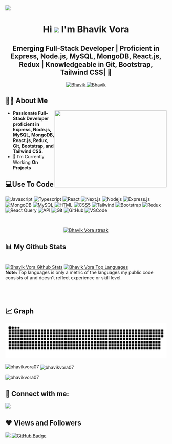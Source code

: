 <img src="lkbn.png">                     

<h1 align="center">Hi <img src="https://raw.githubusercontent.com/MartinHeinz/MartinHeinz/master/wave.gif" width="30px"> I'm <b>Bhavik Vora</b></h1>
<h2 align="center"><b>Emerging Full-Stack Developer | Proficient in Express, Node.js, MySQL, MongoDB, React.js, Redux | Knowledgeable in Git, Bootstrap, Tailwind CSS| 🚀</b></h2> 
 

<p align="center">
    
 <a href="https://github.com/Bhavik-Vora/" target="_blank">
  <img src="https://img.shields.io/badge/LinkedIn-0077B5?style=for-the-badge&logo=linkedin&logoColor=white" alt="Bhavik"/>
 </a>
 <a href="https://github.com/Bhavik-Vora/" target="_blank">
  <img src="https://img.shields.io/badge/GitHub-181717?style=for-the-badge&logo=github&logoColor=white" alt="Bhavik" />
 </a>
</p>

   

<!-- <img align="right" alt="Coding" width="400" src="bn.gif"> -->

## 🙋‍♂️ About Me
<a><img align="right" src="MyLCGoldBedge.gif" width="350" height="240" /></a>
-  <b> Passionate Full-Stack Developer proficient in Express, Node.js, MySQL, MongoDB, React.js, Redux, Git, Bootstrap, and Tailwind CSS.</b>
- 📘 I’m Currently Working **On Projects**
  <!-- - 📘 I’m Currently learning **𝐌𝐄𝐑𝐍 𝐒𝐭𝐚𝐜𝐤 𝐃𝐞𝐯𝐞𝐥𝐨𝐩𝐞𝐦𝐞𝐧𝐭** -->
## 💻Use To Code

![Javascript](https://img.shields.io/badge/Javascript-F0DB4F?style=for-the-badge&labelColor=black&logo=javascript&logoColor=F0DB4F)
![Typescript](https://img.shields.io/badge/Typescript-007acc?style=for-the-badge&labelColor=black&logo=typescript&logoColor=007acc)
![React](https://img.shields.io/badge/-React-61DBFB?style=for-the-badge&labelColor=black&logo=react&logoColor=61DBFB)
![Next.js](https://img.shields.io/badge/next.js-000000?style=for-the-badge&logo=nextdotjs&logoColor=white)
![Nodejs](https://img.shields.io/badge/Nodejs-3C873A?style=for-the-badge&labelColor=black&logo=node.js&logoColor=3C873A)
![Express.js](https://img.shields.io/badge/Express.js-000000?style=for-the-badge&logo=express&logoColor=white)
![MongoDB](https://img.shields.io/badge/MongoDB-4EA94B?style=for-the-badge&logo=mongodb&logoColor=white)
![MySQL](https://img.shields.io/badge/MySQL-lightgrey?logo=mysql&style=for-the-badge&logoColor=white&labelColor=blue)
![HTML](https://img.shields.io/badge/HTML5-E34F26?style=for-the-badge&logo=html5&logoColor=white)
![CSS5](https://img.shields.io/badge/CSS5-1572B6?style=for-the-badge&logo=css3&logoColor=white)
![Tailwind](https://img.shields.io/badge/Tailwind_CSS-092749?style=for-the-badge&logo=tailwindcss&logoColor=06B6D4&labelColor=000000)
![Bootstrap](https://img.shields.io/badge/Bootstrap-563D7C?style=for-the-badge&logo=bootstrap&logoColor=white)
![Redux](https://img.shields.io/badge/Redux-593D88?style=for-the-badge&logo=redux&logoColor=white)
![React Query](https://img.shields.io/badge/-React_Query-FF4154?style=for-the-badge&logo=react%20query&logoColor=white)
![API](https://img.shields.io/badge/API-008000?style=for-the-badge)
![Git](https://img.shields.io/badge/Git-F05032?style=for-the-badge&logo=git&logoColor=white)
![GitHub](https://img.shields.io/badge/GitHub-181717?style=for-the-badge&logo=github&logoColor=white)
![VSCode](https://img.shields.io/badge/Visual_Studio-0078d7?style=for-the-badge&logo=visual%20studio&logoColor=white)

<br>
<p align="center">
    <a href="https://github.com/Bhavik-Vora">
        <img title="🔥 Get streak stats for your profile at git.io/streak-stats" alt="Bhavik Vora streak" src="https://github-readme-streak-stats.herokuapp.com/?user=Bhavik-Vora&theme=black-ice&hide_border=true&stroke=0000&background=060A0CD0"/>
    </a>
</p>
 
## 📊 My Github Stats

   <br/>
<a href="https://github.com/Bhavik-Vora/github-readme-stats"><img alt="Bhavik Vora Github Stats" src="https://github-readme-stats.vercel.app/api?username=Bhavik-Vora&show_icons=true&count_private=true&theme=react&hide_border=true&bg_color=0D1117" /></a>
  <a href="https://github.com/Bhavik-Vora/github-readme-stats"><img alt="Bhavik Vora Top Languages" src="https://github-readme-stats.vercel.app/api/top-langs/?username=Bhavik-Vora&langs_count=8&count_private=true&layout=compact&theme=react&hide_border=true&bg_color=0D1117" /></a>
  <br/>
  <b>Note:</b> Top languages is only a metric of the languages my public code consists of and doesn't reflect experience or skill level.

<br/>
<br/>



<br/>
<br/>

## 📈 Graph
<p align="center">
   <img src="https://github.com/killshotxd/svgIcons/blob/main/github-contribution-grid-snake.svg" alt="snake">
</p>


<p><img align="left" src="https://github-readme-stats.vercel.app/api/top-langs?username=Bhavik-Vora&show_icons=true&locale=en&layout=compact" alt="bhavikvora07" /></p>

<p>&nbsp;<img align="center" src="https://github-readme-stats.vercel.app/api?username=Bhavik-Vora&show_icons=true&locale=en" alt="bhavikvora07" /></p>

<p><img align="center" src="https://github-readme-streak-stats.herokuapp.com/?user=Bhavik-Vora&" alt="bhavikvora07" /></p>


## 📧 Connect with me:
<p align="left">

<a href = "https://www.linkedin.com/in/vorabhavik/" target="_main"><img src="https://img.icons8.com/fluent/48/000000/linkedin.png"/></a>
</p>

## ❤ Views and Followers
<a href="https://github.com/Bhavik-Vora/github-profile-views-counter">
    <img src="https://komarev.com/ghpvc/?username=Bhavik-Vora">
</a>
<a href="https://github.com/Bhavik-Vora?tab=followers"><img src="https://img.shields.io/github/followers/Bhavik-Vora?label=Followers&style=social" alt="GitHub Badge"></a>
